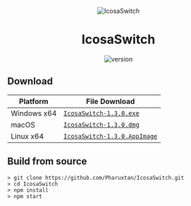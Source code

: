 <p align="center"><img src="https://github.com/Pharuxtan/IcosaSwitch/raw/master/icosaswitch.png" alt="IcosaSwitch"></p>

<h1 align="center">IcosaSwitch</h1>

<p align="center">
  <img src="https://img.shields.io/badge/Version-1.4.0-%23e60012?style=for-the-badge" alt="version"> 
</p>

## Download

| Platform | File Download |
| -------- | ---- |
| Windows x64 | [`IcosaSwitch-1.3.0.exe`](https://github.com/Pharuxtan/IcosaSwitch/releases/download/v1.3.0/IcosaSwitch-1.3.0.exe) |
| macOS | [`IcosaSwitch-1.3.0.dmg`](https://github.com/Pharuxtan/IcosaSwitch/releases/download/v1.3.0/IcosaSwitch-1.3.0.dmg) |
| Linux x64 | [`IcosaSwitch-1.3.0.AppImage`](https://github.com/Pharuxtan/IcosaSwitch/releases/download/v1.3.0/IcosaSwitch-1.3.0.AppImage) |

## Build from source

```console
> git clone https://github.com/Pharuxtan/IcosaSwitch.git
> cd IcosaSwitch
> npm install
> npm start
```
